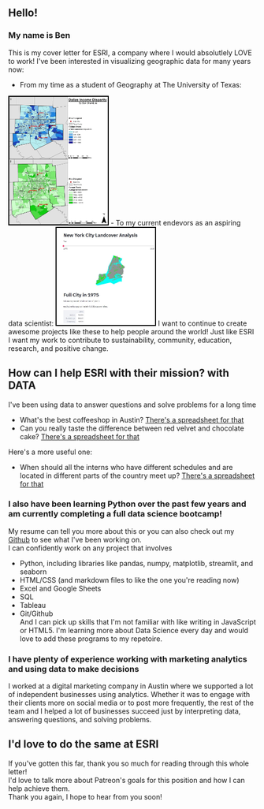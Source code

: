 ## Hello!

### My name is Ben    
This is my cover letter for ESRI, a company where I would absolutlely LOVE to work!
I've been interested in visualizing geographic data for many years now: 
- From my time as a student of Geography at The University of Texas:   
<img style='border:2px solid #000000' src="images/geo_project1.jpg" width="200">       
- To my current endevors as an aspiring data scientist:     
<img style='border:2px solid #000000' src="images/geo_project2.JPG" width="200">        
I want to continue to create awesome projects like these to help people around the world! Just like ESRI I want my work to contribute to sustainability, community, education, research, and positive change.

## How can I help ESRI with their mission? with DATA 
I've been using data to answer questions and solve problems for a long time

- What's the best coffeeshop in Austin? [There's a spreadsheet for that](https://docs.google.com/spreadsheets/d/1ej90jWdd38xZb2M440tFu2RBhw0qJF92Jl6uLJeZU5A/edit?usp=sharing)
- Can you really taste the difference between red velvet and chocolate cake? [There's a spreadsheet for that](https://docs.google.com/spreadsheets/d/1-mqfiPSJpwAZFdIneJR1HSIZY6rC7ZfcZa_cJdHnmg0/edit?usp=sharing)

Here's a more useful one:  
- When should all the interns who have different schedules and are located in different parts of the country meet up? [There's a spreadsheet for that](https://docs.google.com/spreadsheets/d/1cYUTfm4D-B3j6mDdcGZA84LX3IJzBRVbM7zbRk5V8Xo/edit?usp=sharing)

### I also have been learning Python over the past few years and am currently completing a full data science bootcamp!
My resume can tell you more about this or you can also check out my [Github](https://github.com/Bench-amblee?tab=repositories) to see what I've been working on.  
I can confidently work on any project that involves
- Python, including libraries like pandas, numpy, matplotlib, streamlit, and seaborn
- HTML/CSS (and markdown files to like the one you're reading now)
- Excel and Google Sheets
- SQL
- Tableau
- Git/Github  
And I can pick up skills that I'm not familiar with like writing in JavaScript or HTML5. I'm learning more about Data Science every day and would love to add these programs to my repetoire.

### I have plenty of experience working with marketing analytics and using data to make decisions
I worked at a digital marketing company in Austin where we supported a lot of independent businesses using analytics.
Whether it was to engage with their clients more on social media or to post more frequently, the rest of the team and I helped a lot of businesses succeed just by interpreting data, answering questions, and solving problems. 
## I'd love to do the same at ESRI
If you've gotten this far, thank you so much for reading through this whole letter!  
I'd love to talk more about Patreon's goals for this position and how I can help achieve them.   
Thank you again, I hope to hear from you soon!  
